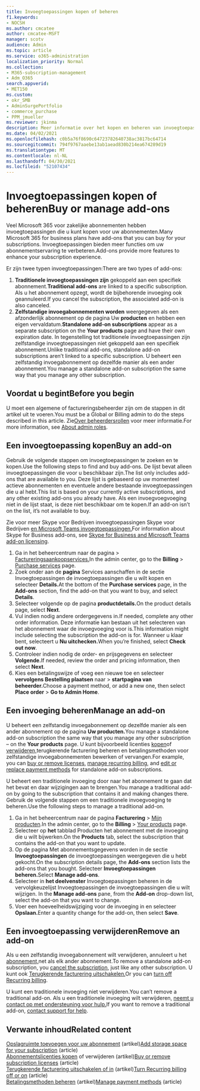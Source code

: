 ```yaml
---
title: Invoegtoepassingen kopen of beheren
f1.keywords:
- NOCSH
ms.author: cmcatee
author: cmcatee-MSFT
manager: scotv
audience: Admin
ms.topic: article
ms.service: o365-administration
localization_priority: Normal
ms.collection:
- M365-subscription-management
- Adm_O365
search.appverid:
- MET150
ms.custom:
- okr_SMB
- AdminSurgePortfolio
- commerce_purchase
- PPM_jmueller
ms.reviewer: jkinma
description: Meer informatie over het kopen en beheren van invoegtoepassingen voor uw Microsoft 365 abonnement voor bedrijven.
ms.date: 04/02/2021
ms.openlocfilehash: c0b5a76f8690c64723782640738ac3817bc64714
ms.sourcegitcommit: 794f9767aaebe13ab1aead830b214ea674289d19
ms.translationtype: MT
ms.contentlocale: nl-NL
ms.lasthandoff: 04/30/2021
ms.locfileid: "52107434"
---
```

# <a name="buy-or-manage-add-ons"></a><span data-ttu-id="18a2c-103">Invoegtoepassingen kopen of beheren</span><span class="sxs-lookup"><span data-stu-id="18a2c-103">Buy or manage add-ons</span></span>

<span data-ttu-id="18a2c-104">Veel Microsoft 365 voor zakelijke abonnementen hebben invoegtoepassingen die u kunt kopen voor uw abonnementen.</span><span class="sxs-lookup"><span data-stu-id="18a2c-104">Many Microsoft 365 for business plans have add-ons that you can buy for your subscriptions.</span></span> <span data-ttu-id="18a2c-105">Invoegtoepassingen bieden meer functies om uw abonnementservaring te verbeteren.</span><span class="sxs-lookup"><span data-stu-id="18a2c-105">Add-ons provide more features to enhance your subscription experience.</span></span>

<span data-ttu-id="18a2c-106">Er zijn twee typen invoegtoepassingen:</span><span class="sxs-lookup"><span data-stu-id="18a2c-106">There are two types of add-ons:</span></span>

1. <span data-ttu-id="18a2c-107">**Traditionele invoegtoepassingen zijn** gekoppeld aan een specifiek abonnement.</span><span class="sxs-lookup"><span data-stu-id="18a2c-107">**Traditional add-ons** are linked to a specific subscription.</span></span> <span data-ttu-id="18a2c-108">Als u het abonnement opzegt, wordt de bijbehorende invoeging ook geannuleerd.</span><span class="sxs-lookup"><span data-stu-id="18a2c-108">If you cancel the subscription, the associated add-on is also canceled.</span></span>
2. <span data-ttu-id="18a2c-109">**Zelfstandige invoegabonnementen worden** weergegeven als een afzonderlijk abonnement op de pagina Uw **producten** en hebben een eigen vervaldatum.</span><span class="sxs-lookup"><span data-stu-id="18a2c-109">**Standalone add-on subscriptions** appear as a separate subscription on the **Your products** page and have their own expiration date.</span></span> <span data-ttu-id="18a2c-110">In tegenstelling tot traditionele invoegtoepassingen zijn zelfstandige invoegtoepassingen niet gekoppeld aan een specifiek abonnement.</span><span class="sxs-lookup"><span data-stu-id="18a2c-110">Unlike traditional add-ons, standalone add-on subscriptions aren’t linked to a specific subscription.</span></span> <span data-ttu-id="18a2c-111">U beheert een zelfstandig invoegabonnement op dezelfde manier als een ander abonnement.</span><span class="sxs-lookup"><span data-stu-id="18a2c-111">You manage a standalone add-on subscription the same way that you manage any other subscription.</span></span>

## <a name="before-you-begin"></a><span data-ttu-id="18a2c-112">Voordat u begint</span><span class="sxs-lookup"><span data-stu-id="18a2c-112">Before you begin</span></span>

<span data-ttu-id="18a2c-113">U moet een algemene of factureringsbeheerder zijn om de stappen in dit artikel uit te voeren.</span><span class="sxs-lookup"><span data-stu-id="18a2c-113">You must be a Global or Billing admin to do the steps described in this article.</span></span> <span data-ttu-id="18a2c-114">Zie[Over beheerdersrollen](../admin/add-users/about-admin-roles.md) voor meer informatie.</span><span class="sxs-lookup"><span data-stu-id="18a2c-114">For more information, see [About admin roles](../admin/add-users/about-admin-roles.md).</span></span>

## <a name="buy-an-add-on"></a><span data-ttu-id="18a2c-115">Een invoegtoepassing kopen</span><span class="sxs-lookup"><span data-stu-id="18a2c-115">Buy an add-on</span></span>

<span data-ttu-id="18a2c-116">Gebruik de volgende stappen om invoegtoepassingen te zoeken en te kopen.</span><span class="sxs-lookup"><span data-stu-id="18a2c-116">Use the following steps to find and buy add-ons.</span></span> <span data-ttu-id="18a2c-117">De lijst bevat alleen invoegtoepassingen die voor u beschikbaar zijn.</span><span class="sxs-lookup"><span data-stu-id="18a2c-117">The list only includes add-ons that are available to you.</span></span> <span data-ttu-id="18a2c-118">Deze lijst is gebaseerd op uw momenteel actieve abonnementen en eventuele andere bestaande invoegtoepassingen die u al hebt.</span><span class="sxs-lookup"><span data-stu-id="18a2c-118">This list is based on your currently active subscriptions, and any other existing add-ons you already have.</span></span> <span data-ttu-id="18a2c-119">Als een invoegvoegvoeging niet in de lijst staat, is deze niet beschikbaar om te kopen.</span><span class="sxs-lookup"><span data-stu-id="18a2c-119">If an add-on isn’t on the list, it’s not available to buy.</span></span>

<span data-ttu-id="18a2c-120">Zie voor meer Skype voor Bedrijven invoegtoepassingen Skype voor Bedrijven [en Microsoft Teams invoegtoepassingen.](/SkypeForBusiness/skype-for-business-and-microsoft-teams-add-on-licensing/skype-for-business-and-microsoft-teams-add-on-licensing)</span><span class="sxs-lookup"><span data-stu-id="18a2c-120">For information about Skype for Business add-ons, see [Skype for Business and Microsoft Teams add-on licensing](/SkypeForBusiness/skype-for-business-and-microsoft-teams-add-on-licensing/skype-for-business-and-microsoft-teams-add-on-licensing).</span></span>

1. <span data-ttu-id="18a2c-121">Ga in het beheercentrum naar de pagina  \> <a href="https://go.microsoft.com/fwlink/p/?linkid=868433" target="_blank">Factureringsaankoopservices.</a></span><span class="sxs-lookup"><span data-stu-id="18a2c-121">In the admin center, go to the **Billing** \> <a href="https://go.microsoft.com/fwlink/p/?linkid=868433" target="_blank">Purchase services</a> page.</span></span>
2. <span data-ttu-id="18a2c-122">Zoek onder aan de **pagina** Services  aanschaffen in de sectie Invoegtoepassingen de invoegtoepassingen die u wilt kopen en selecteer **Details.**</span><span class="sxs-lookup"><span data-stu-id="18a2c-122">At the bottom of the **Purchase services** page, in the **Add-ons** section, find the add-on that you want to buy, and select **Details**.</span></span>
3. <span data-ttu-id="18a2c-123">Selecteer volgende op de pagina **productdetails.**</span><span class="sxs-lookup"><span data-stu-id="18a2c-123">On the product details page, select **Next**.</span></span>
4. <span data-ttu-id="18a2c-124">Vul indien nodig andere ordergegevens in.</span><span class="sxs-lookup"><span data-stu-id="18a2c-124">If needed, complete any other order information.</span></span> <span data-ttu-id="18a2c-125">Deze informatie kan bestaan uit het selecteren van het abonnement waar de invoegvoeging voor is.</span><span class="sxs-lookup"><span data-stu-id="18a2c-125">This information might include selecting the subscription the add-on is for.</span></span> <span data-ttu-id="18a2c-126">Wanneer u klaar bent, selecteert u **Nu uitchecken.**</span><span class="sxs-lookup"><span data-stu-id="18a2c-126">When you’re finished, select **Check out now**.</span></span>
5. <span data-ttu-id="18a2c-127">Controleer indien nodig de order- en prijsgegevens en selecteer **Volgende.**</span><span class="sxs-lookup"><span data-stu-id="18a2c-127">If needed, review the order and pricing information, then select **Next**.</span></span>
6. <span data-ttu-id="18a2c-128">Kies een betalingswijze of voeg een nieuwe toe en selecteer **vervolgens Bestelling plaatsen** naar  >  **startpagina van beheerder.**</span><span class="sxs-lookup"><span data-stu-id="18a2c-128">Choose a payment method, or add a new one, then select **Place order** > **Go to Admin Home**.</span></span>

## <a name="manage-an-add-on"></a><span data-ttu-id="18a2c-129">Een invoeging beheren</span><span class="sxs-lookup"><span data-stu-id="18a2c-129">Manage an add-on</span></span>

<span data-ttu-id="18a2c-130">U beheert een zelfstandig invoegabonnement op dezelfde manier als een ander abonnement op de pagina **Uw producten.**</span><span class="sxs-lookup"><span data-stu-id="18a2c-130">You manage a standalone add-on subscription the same way that you manage any other subscription – on the **Your products** page.</span></span> <span data-ttu-id="18a2c-131">U kunt bijvoorbeeld licenties [kopen](licenses/buy-licenses.md)of [verwijderen,](subscriptions/renew-your-subscription.md)terugkerende [](billing-and-payments/manage-payment-methods.md) facturering beheren en betalingsmethoden voor zelfstandige invoegabonnementen bewerken of vervangen.</span><span class="sxs-lookup"><span data-stu-id="18a2c-131">For example, you can [buy or remove licenses](licenses/buy-licenses.md), [manage recurring billing](subscriptions/renew-your-subscription.md), and [edit or replace payment methods](billing-and-payments/manage-payment-methods.md) for standalone add-on subscriptions.</span></span>

<span data-ttu-id="18a2c-132">U beheert een traditionele invoeging door naar het abonnement te gaan dat het bevat en daar wijzigingen aan te brengen.</span><span class="sxs-lookup"><span data-stu-id="18a2c-132">You manage a traditional add-on by going to the subscription that contains it and making changes there.</span></span> <span data-ttu-id="18a2c-133">Gebruik de volgende stappen om een traditionele invoegvoeging te beheren.</span><span class="sxs-lookup"><span data-stu-id="18a2c-133">Use the following steps to manage a traditional add-on.</span></span>
  
1. <span data-ttu-id="18a2c-134">Ga in het beheercentrum naar de pagina **Facturering** \> <a href="https://go.microsoft.com/fwlink/p/?linkid=842054" target="_blank">Mijn producten</a>.</span><span class="sxs-lookup"><span data-stu-id="18a2c-134">In the admin center, go to the **Billing** \> <a href="https://go.microsoft.com/fwlink/p/?linkid=842054" target="_blank">Your products</a> page.</span></span>
2. <span data-ttu-id="18a2c-135">Selecteer op **het** tabblad Producten het abonnement met de invoeging die u wilt bijwerken.</span><span class="sxs-lookup"><span data-stu-id="18a2c-135">On the **Products** tab, select the subscription that contains the add-on that you want to update.</span></span>
3. <span data-ttu-id="18a2c-136">Op de pagina Met abonnementsgegevens worden in de sectie **Invoegtoepassingen** de invoegtoepassingen weergegeven die u hebt gekocht.</span><span class="sxs-lookup"><span data-stu-id="18a2c-136">On the subscription details page, the **Add-ons** section lists the add-ons that you bought.</span></span> <span data-ttu-id="18a2c-137">Selecteer **Invoegtoepassingen beheren.**</span><span class="sxs-lookup"><span data-stu-id="18a2c-137">Select **Manage add-ons**.</span></span>
4. <span data-ttu-id="18a2c-138">Selecteer in **het deelvenster** Invoegtoepassingen beheren in de vervolgkeuzelijst Invoegtoepassingen de invoegtoepassingen die u wilt wijzigen. </span><span class="sxs-lookup"><span data-stu-id="18a2c-138">In the **Manage add-ons** pane, from the **Add-on** drop-down list, select the add-on that you want to change.</span></span>
5. <span data-ttu-id="18a2c-139">Voer een hoeveelheidswijziging voor de invoeging in en selecteer **Opslaan.**</span><span class="sxs-lookup"><span data-stu-id="18a2c-139">Enter a quantity change for the add-on, then select **Save**.</span></span>

## <a name="remove-an-add-on"></a><span data-ttu-id="18a2c-140">Een invoegtoepassing verwijderen</span><span class="sxs-lookup"><span data-stu-id="18a2c-140">Remove an add-on</span></span>

<span data-ttu-id="18a2c-141">Als u een zelfstandig invoegabonnement wilt verwijderen, annuleert u het [abonnement,](subscriptions/cancel-your-subscription.md)net als elk ander abonnement.</span><span class="sxs-lookup"><span data-stu-id="18a2c-141">To remove a standalone add-on subscription, you [cancel the subscription](subscriptions/cancel-your-subscription.md), just like any other subscription.</span></span> <span data-ttu-id="18a2c-142">U kunt ook [Terugkerende facturering uitschakelen.](subscriptions/renew-your-subscription.md)</span><span class="sxs-lookup"><span data-stu-id="18a2c-142">Or you can [turn off Recurring billing](subscriptions/renew-your-subscription.md).</span></span>

<span data-ttu-id="18a2c-143">U kunt een traditionele invoeging niet verwijderen.</span><span class="sxs-lookup"><span data-stu-id="18a2c-143">You can’t remove a traditional add-on.</span></span> <span data-ttu-id="18a2c-144">Als u een traditionele invoeging wilt verwijderen, [neemt u contact op met ondersteuning voor hulp.](../admin/contact-support-for-business-products.md)</span><span class="sxs-lookup"><span data-stu-id="18a2c-144">If you want to remove a traditional add-on, [contact support for help](../admin/contact-support-for-business-products.md).</span></span>
  
## <a name="related-content"></a><span data-ttu-id="18a2c-145">Verwante inhoud</span><span class="sxs-lookup"><span data-stu-id="18a2c-145">Related content</span></span>

<span data-ttu-id="18a2c-146">[Opslagruimte toevoegen voor uw abonnement](add-storage-space.md) (artikel)</span><span class="sxs-lookup"><span data-stu-id="18a2c-146">[Add storage space for your subscription](add-storage-space.md) (article)</span></span>\
<span data-ttu-id="18a2c-147">[Abonnementslicenties kopen](licenses/buy-licenses.md) of verwijderen (artikel)</span><span class="sxs-lookup"><span data-stu-id="18a2c-147">[Buy or remove subscription licenses](licenses/buy-licenses.md) (article)</span></span>\
<span data-ttu-id="18a2c-148">[Terugkerende facturering uitschakelen of in](subscriptions/renew-your-subscription.md#turn-recurring-billing-off-or-on) (artikel)</span><span class="sxs-lookup"><span data-stu-id="18a2c-148">[Turn Recurring billing off or on](subscriptions/renew-your-subscription.md#turn-recurring-billing-off-or-on) (article)</span></span>\
<span data-ttu-id="18a2c-149">[Betalingsmethoden beheren](billing-and-payments/manage-payment-methods.md) (artikel)</span><span class="sxs-lookup"><span data-stu-id="18a2c-149">[Manage payment methods](billing-and-payments/manage-payment-methods.md) (article)</span></span>